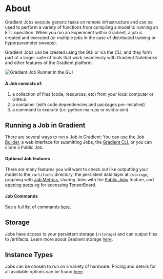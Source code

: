 # About

Gradient Jobs execute generic tasks on remote infrastructure and can be used to perform a variety of functions from compiling a model to running an ETL operation.  When you run an Experiment within Gradient, a job is created and executed \(or multiple jobs in the case of distributed training or hyperparameter sweeps\).     

Gradient Jobs can be created using the GUI or via the CLI, and they form part of a larger suite of tools that work seamlessly with Gradient Notebooks and other features of the Gradient platform.  

![Gradient Job Runner in the GUI](https://support.paperspace.com/hc/article_attachments/360008627173/mceclip1.png)

#### A Job consists of:

1. a collection of files \(code, resources, etc\) from your local computer or GitHub
2. a container \(with code dependencies and packages pre-installed\)
3. a command to execute \(i.e. python main.py or nvidia-smi\)

## Running a Job in Gradient

There are several ways to run a Job in Gradient: You can use the [Job Builder](../experiments/run-experiments-ui.md), a web interface for submitting Jobs, the [Gradient CLI](../get-started/install-the-cli.md), or you can clone a Public Job. 

#### Optional Job features

There are many features you will want to check out like outputting your model to the `/artifacts` directory, the persistent data layer at `/storage`, graphing with [Job Metrics](job-metrics/), sharing Jobs with the [Public Jobs](public-jobs.md) feature, and [opening ports](https://support.paperspace.com/hc/en-us/articles/360003412574-Public-IPs-and-Port-Forwarding) eg for accessing TensorBoard.

#### Job Commands

See a full list of commands [here](job-actions/).

## Storage 

Jobs have access to your persistent storage \(`/storage`\) and can output files to /artifacts.  Learn more about Gradient storage [here](../gradient-private-cloud/gradient-node/storage.md).

## Instance Types

Jobs can be chosen to run on a variety of hardware. Pricing and details for all available options can be found [here](https://gradient.paperspace.com/instances).

